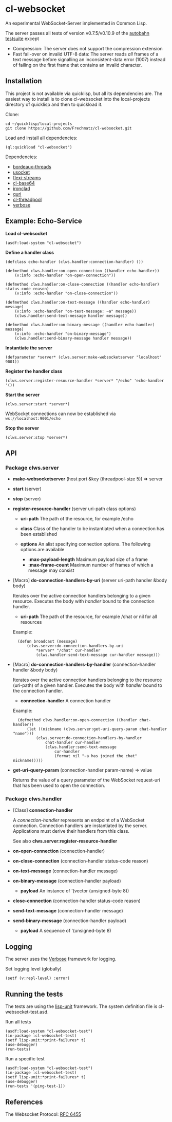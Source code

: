 # cl-websocket

An experimental WebSocket-Server implemented in Common Lisp.

The server passes all tests of version v0.7.5/v0.10.9 of the [autobahn testsuite](https://github.com/crossbario/autobahn-testsuite) except

* Compression: The server does not support the compression extension
* Fast fail-over on invalid UTF-8 data: The server reads _all_ frames of a text message before
signalling an inconsistent-data error (1007) instead of failing on the first frame that contains an invalid character.

Installation
------------

This project is not available via quicklisp, but all its dependencies are. The easiest
way to install is to clone cl-websocket into the local-projects directory of
quicklisp and then to quickload it.

Clone:

    cd ~/quicklisp/local-projects
    git clone https://github.com/Frechmatz/cl-websocket.git

Load and install all dependencies:

    (ql:quickload "cl-websocket")

Dependencies:

* [bordeaux-threads](https://github.com/sionescu/bordeaux-threads) 
* [usocket](https://github.com/usocket/usocket)
* [flexi-streams](http://weitz.de/flexi-streams/)
* [cl-base64](http://quickdocs.org/cl-base64/)
* [ironclad](https://github.com/froydnj/ironclad)
* [quri](https://github.com/fukamachi/quri)
* [cl-threadpool](https://github.com/Frechmatz/cl-threadpool)
* [verbose](https://github.com/Shinmera/verbose)


Example: Echo-Service
---------------------

**Load cl-websocket**

    (asdf:load-system "cl-websocket")

**Define a handler class**

    (defclass echo-handler (clws.handler:connection-handler) ())

    (defmethod clws.handler:on-open-connection ((handler echo-handler))
        (v:info :echo-handler "on-open-connection"))

    (defmethod clws.handler:on-close-connection ((handler echo-handler) status-code reason)
        (v:info :echo-handler "on-close-connection"))

    (defmethod clws.handler:on-text-message ((handler echo-handler) message)
        (v:info :echo-handler "on-text-message: ~a" message))
        (clws.handler:send-text-message handler message))

    (defmethod clws.handler:on-binary-message ((handler echo-handler) message)
        (v:info :echo-handler "on-binary-message")
        (clws.handler:send-binary-message handler message))

**Instantiate the server**

    (defparameter *server* (clws.server:make-websocketserver "localhost" 9001))

**Register the handler class**

    (clws.server:register-resource-handler *server* "/echo" 'echo-handler '())

**Start the server**

    (clws.server:start *server*)

WebSocket connections can now be established via `ws://localhost:9001/echo`

**Stop the server**

    (clws.server:stop *server*)

API
---

### Package clws.server

* **make-websocketserver** (host port &key (threadpool-size 5)) => server

* **start** (server)

* **stop** (server)

* **register-resource-handler** (server uri-path class options)

    * __uri-path__ The path of the resource, for example /echo   
    * __class__ Class of the handler to be instantiated when a connection has been established
    * __options__ An alist specifying connection options. The following options are available
    
        * __:max-payload-length__ Maximum payload size of a frame
        * __:max-frame-count__ Maximum number of frames of which a message may consist

* [Macro] **do-connection-handlers-by-uri** (server uri-path handler &body body)

   Iterates over the active connection handlers belonging to a given resource. Executes the
   body with _handler_ bound to the connection handler.
   
    * __uri-path__ The path of the resource, for example /chat or nil for all resources

   Example:

        (defun broadcast (message)
            (clws.server:do-connection-handlers-by-uri
                *server* "/chat" cur-handler
                (clws.handler:send-text-message cur-handler message)))


* [Macro] **do-connection-handlers-by-handler** (connection-handler handler &body body)

   Iterates over the active connection handlers belonging to the resource (uri-path)
   of a given handler. Executes the body with _handler_ bound to the connection handler.
   
    * __connection-handler__ A connection handler

   Example:

        (defmethod clws.handler:on-open-connection ((handler chat-handler))
            (let ((nickname (clws.server:get-uri-query-param chat-handler "name")))
                (clws.server:do-connection-handlers-by-handler
                    chat-handler cur-handler
                    (clws.handler:send-text-message
                        cur-handler
                        (format nil "~a has joined the chat" nickname)))))

* **get-uri-query-param** (connection-handler param-name) => value

   Returns the value of a query parameter of the WebSocket request-uri that has
   been used to open the connection.

### Package clws.handler

* [Class] **connection-handler**

   A _connection-handler_ represents an endpoint of a WebSocket connection.
   Connection handlers are instantiated by the server. Applications must
   derive their handlers from this class.

   See also **clws.server:register-resource-handler**

* **on-open-connection** (connection-handler)

* **on-close-connection** (connection-handler status-code reason)

* **on-text-message** (connection-handler message)

* **on-binary-message** (connection-handler payload)

    * __payload__ An instance of '(vector (unsigned-byte 8))

* **close-connection** (connection-handler status-code reason)

* **send-text-message** (connection-handler message)

* **send-binary-message** (connection-handler payload)

    * __payload__ A sequence of '(unsigned-byte 8)
    
Logging
-------

The server uses the [Verbose](https://github.com/Shinmera/verbose) framework for logging.

Set logging level (globally)

    (setf (v:repl-level) :error)

Running the tests
-----------------

The tests are using the [lisp-unit](https://github.com/OdonataResearchLLC/lisp-unit) framework.
The system definition file is cl-websocket-test.asd.

Run all tests

    (asdf:load-system "cl-websocket-test")
    (in-package :cl-websocket-test)
    (setf lisp-unit:*print-failures* t)
    (use-debugger)
    (run-tests)

Run a specific test

    (asdf:load-system "cl-websocket-test")
    (in-package :cl-websocket-test)
    (setf lisp-unit:*print-failures* t)
    (use-debugger)
    (run-tests '(ping-test-1))

References
----------

The Websocket Protocol: [RFC 6455](https://tools.ietf.org/html/rfc6455)
